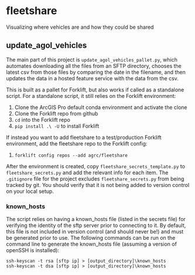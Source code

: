 # fleetshare

Visualizing where vehicles are and how they could be shared

## update_agol_vehicles

The main part of this project is `update_agol_vehicles_pallet.py`, which automates downloading all the files from an SFTP directory, chooses the latest csv from those files by comparing the date in the filename, and then updates the data in a hosted feature service with the data from the csv.

This is built as a pallet for Forklift, but also works if called as a standalone script. For a standalone script, it still relies on the Forklift environment:

1. Clone the ArcGIS Pro default conda environment and activate the clone
1. Clone the Forklift repo from github
1. `cd` into the Forklift repo
1. `pip install .\ -U` to install Forklift

If instead you want to add fleetshare to a test/production Forklift environment, add the fleetshare repo to the Forklift config:

1. `forklift config repos --add agrc/fleetshare`

After the environment is created, copy `fleetshare_secrets_template.py` to `fleetshare_secrets.py` and add the relevant info for each item. The `.gitignore` file for the project excludes `fleetshare_secrets.py` from being tracked by git. You should verify that it is not being added to version control on your local setup.

### known_hosts

The script relies on having a known_hosts file (listed in the secrets file) for verifying the identity of the sftp server prior to connecting to it. By default, this file is not included in version control (and should never be!) and must be generated prior to use. The following commands can be run on the command line to generate the known_hosts file (assuming a version of openSSH is installed):

```shell
ssh-keyscan -t rsa [sftp ip] > [output_directory]\known_hosts
ssh-keyscan -t dsa [sftp ip] > [output_directory]\known_hosts
```
